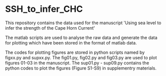 # SSH_to_infer_CHC
This repository contains the data used for the manuscript 'Using sea level to infer the strength of the Cape Horn Current'

The matlab scripts are used to analyse the raw data and generate the data for plotting which have been stored in the format of matlab data.

The codes for plotting figures are stored in python scripts named by figxx.py and supxx.py. The fig01.py, fig02.py and fig03.py are used to plot figures 01-03 in the manuscript. The sup01.py - sup09.py contains the python codes to plot the figures (Figure S1-S9) in supplementry materials. 


